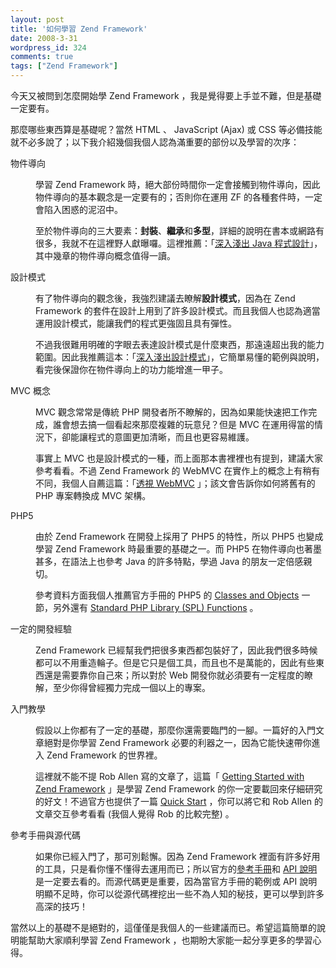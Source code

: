 ```yaml
---
layout: post
title: '如何學習 Zend Framework'
date: 2008-3-31
wordpress_id: 324
comments: true
tags: ["Zend Framework"]
---
```


今天又被問到怎麼開始學 Zend Framework ，我是覺得要上手並不難，但是基礎一定要有。

那麼哪些東西算是基礎呢？當然 HTML 、 JavaScript (Ajax) 或 CSS 等必備技能就不必多說了；以下我介紹幾個我個人認為滿重要的部份以及學習的次序：

<!--more-->
<dl>
<dt>物件導向</dt>
<dd>

學習 Zend Framework 時，絕大部份時間你一定會接觸到物件導向，因此物件導向的基本觀念是一定要有的；否則你在運用 ZF 的各種套件時，一定會陷入困惑的泥沼中。 

至於物件導向的三大要素：<strong>封裝</strong>、<strong>繼承</strong>和<strong>多型</strong>，詳細的說明在書本或網路有很多，我就不在這裡野人獻曝囉。這裡推薦：「[深入淺出 Java 程式設計](http://tlsj.tenlong.com.tw/WebModule/BookSearch/bookSearchViewAction.do?isbn=9867794605&amp;sid=28153)」，其中幾章的物件導向概念值得一讀。
</dd>
<dt>設計模式</dt>
<dd>

有了物件導向的觀念後，我強烈建議去瞭解<strong>設計模式</strong>，因為在 Zend Framework 的套件在設計上用到了許多設計模式。而且我個人也認為適當運用設計模式，能讓我們的程式更強固且具有彈性。

不過我很難用明確的字眼去表達設計模式是什麼東西，那遠遠超出我的能力範圍。因此我推薦這本：「[深入淺出設計模式](http://tlsj.tenlong.com.tw/WebModule/BookSearch/bookSearchViewAction.do?isbn=9867794524&amp;sid=32306)」，它簡單易懂的範例與說明，看完後保證你在物件導向上的功力能增進一甲子。
</dd>
<dt>MVC 概念</dt>
<dd>

MVC 觀念常常是傳統 PHP 開發者所不瞭解的，因為如果能快速把工作完成，誰會想去搞一個看起來那麼複雜的玩意兒？但是 MVC 在運用得當的情況下，卻能讓程式的意圖更加清晰，而且也更容易維護。

事實上 MVC 也是設計模式的一種，而上面那本書裡裡也有提到，建議大家參考看看。不過 Zend Framework 的 WebMVC 在實作上的概念上有稍有不同，我個人自薦這篇：「[透視 WebMVC](/resources/webmvc/) 」；該文會告訴你如何將舊有的 PHP 專案轉換成 MVC 架構。  
</dd>
<dt>PHP5</dt>
<dd>

由於 Zend Framework 在開發上採用了 PHP5 的特性，所以 PHP5 也變成學習 Zend Framework 時最重要的基礎之一。而 PHP5 在物件導向也著墨甚多，在語法上也參考 Java 的許多特點，學過 Java 的朋友一定倍感親切。

參考資料方面我個人推薦官方手冊的 PHP5 的 [Classes and Objects](http://www.php.net/manual/en/language.oop5.php) 一節，另外還有 [Standard PHP Library (SPL) Functions](http://www.php.net/manual/en/ref.spl.php) 。 
</dd>
<dt>一定的開發經驗</dt>
<dd>

Zend Framework 已經幫我們把很多東西都包裝好了，因此我們很多時候都可以不用重造輪子。但是它只是個工具，而且也不是萬能的，因此有些東西還是需要靠你自己來；所以對於 Web 開發你就必須要有一定程度的瞭解，至少你得曾經獨力完成一個以上的專案。 
</dd>
<dt>入門教學</dt>
<dd>

假設以上你都有了一定的基礎，那麼你還需要臨門的一腳。一篇好的入門文章絕對是你學習 Zend Framework 必要的利器之一，因為它能快速帶你進入 Zend Framework 的世界裡。 

這裡就不能不提 Rob Allen 寫的文章了，這篇「 [Getting Started with Zend Framework](http://akrabat.com/zend-framework-tutorial/) 」是學習 Zend Framework 的你一定要載回來仔細研究的好文！不過官方也提供了一篇 [Quick Start](http://framework.zend.com/docs/quickstart) ，你可以將它和 Rob Allen 的文章交互參考看看 (我個人覺得 Rob 的比較完整) 。 
</dd>
<dt>參考手冊與源代碼</dt>
<dd>

如果你已經入門了，那可別鬆懈。因為 Zend Framework 裡面有許多好用的工具，只是看你懂不懂得去運用而已；所以官方的[參考手冊](http://framework.zend.com/manual/en/)和 [API 說明](http://framework.zend.com/apidoc/core/)是一定要去看的。而源代碼更是重要，因為當官方手冊的範例或 API 說明明顯不足時，你可以從源代碼裡挖出一些不為人知的秘技，更可以學到許多高深的技巧！ 
</dd>
</dl>

當然以上的基礎不是絕對的，這僅僅是我個人的一些建議而已。希望這篇簡單的說明能幫助大家順利學習 Zend Framework ，也期盼大家能一起分享更多的學習心得。 
